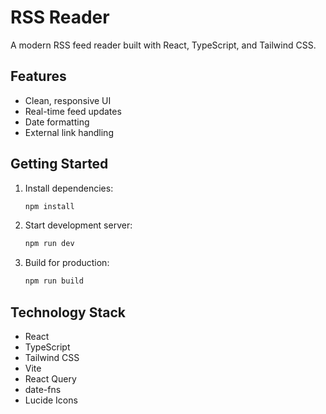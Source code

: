 # RSS Reader

A modern RSS feed reader built with React, TypeScript, and Tailwind CSS.

## Features

- Clean, responsive UI
- Real-time feed updates
- Date formatting
- External link handling

## Getting Started

1. Install dependencies:
   ```bash
   npm install
   ```

2. Start development server:
   ```bash
   npm run dev
   ```

3. Build for production:
   ```bash
   npm run build
   ```

## Technology Stack

- React
- TypeScript
- Tailwind CSS
- Vite
- React Query
- date-fns
- Lucide Icons